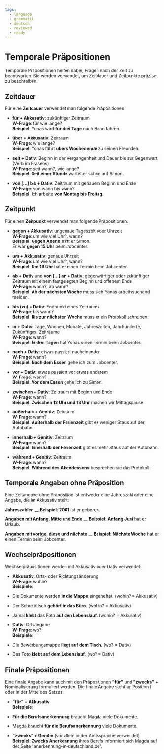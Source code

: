 ```yaml
---
tags:
  - language
  - grammatik
  - deutsch
  - reviewed
  - ready
---
```


# Temporale Präpositionen

Temporale Präpositionen helfen dabei, Fragen nach der Zeit zu beantworten. Sie werden verwendet, um Zeitdauer und Zeitpunkte präzise zu beschreiben.

## Zeitdauer

Für eine __Zeitdauer__ verwendet man folgende Präpositionen:

- __für + Akkusativ__: zukünftiger Zeitraum  
  __W-Frage__: für wie lange?  
  __Beispiel__: Yonas wird __für drei Tage__ nach Bonn fahren.

- __über + Akkusativ__: Zeitraum  
  __W-Frage__: wie lange?  
  __Beispiel__: Yonas fährt __übers Wochenende__ zu seinen Freunden.

- __seit + Dativ__: Beginn in der Vergangenheit und Dauer bis zur Gegenwart (Verb im Präsens)  
  __W-Frage__: seit wann?, wie lange?  
  __Beispiel__: __Seit einer Stunde__ wartet er schon auf Simon.

- __von [...] bis + Dativ__: Zeitraum mit genauem Beginn und Ende  
  __W-Frage__: von wann bis wann?  
  __Beispiel__: Ich arbeite __von Montag bis Freitag__.

## Zeitpunkt

Für einen __Zeitpunkt__ verwendet man folgende Präpositionen:

- __gegen + Akkusativ__: ungenaue Tageszeit oder Uhrzeit  
  __W-Frage__: um wie viel Uhr?, wann?  
  __Beispiel__: __Gegen Abend__ trifft er Simon.  
  Er war __gegen 15 Uhr__ beim Jobcenter.

- __um + Akkusativ__: genaue Uhrzeit  
  __W-Frage__: um wie viel Uhr?, wann?  
  __Beispiel__: __Um 16 Uhr__ hat er einen Termin beim Jobcenter.

- __ab + Dativ__ und __von [...] an + Dativ__: gegenwärtiger oder zukünftiger Zeitraum mit einem festgelegten Beginn und offenem Ende  
  __W-Frage__: wann?, ab wann?  
  __Beispiel__: __Ab der nächsten Woche__ muss sich Yonas arbeitssuchend melden.

- __bis (zu) + Dativ__: Endpunkt eines Zeitraums  
  __W-Frage__: bis wann?  
  __Beispiel__: __Bis zur nächsten Woche__ muss er ein Protokoll schreiben.

- __in + Dativ__: Tage, Wochen, Monate, Jahreszeiten, Jahrhunderte, Zukünftiges, Zeiträume  
  __W-Frage__: wann?  
  __Beispiel__: __In drei Tagen__ hat Yonas einen Termin beim Jobcenter.

- __nach + Dativ__: etwas passiert nacheinander  
  __W-Frage__: wann?  
  __Beispiel__: __Nach dem Essen__ gehe ich zum Jobcenter.

- __vor + Dativ__: etwas passiert vor etwas anderem  
  __W-Frage__: wann?  
  __Beispiel__: __Vor dem Essen__ gehe ich zu Simon.

- __zwischen + Dativ__: Zeitraum mit Beginn und Ende  
  __W-Frage__: wann?  
  __Beispiel__: __Zwischen 12 Uhr und 13 Uhr__ machen wir Mittagspause.

- __außerhalb + Genitiv__: Zeitraum  
  __W-Frage__: wann?  
  __Beispiel__: __Außerhalb der Ferienzeit__ gibt es weniger Staus auf der Autobahn.

- __innerhalb + Genitiv__: Zeitraum  
  __W-Frage__: wann?  
  __Beispiel__: __Innerhalb der Ferienzeit__ gibt es mehr Staus auf der Autobahn.

- __während + Genitiv__: Zeitraum  
  __W-Frage__: wann?  
  __Beispiel__: __Während des Abendessens__ besprechen sie das Protokoll.

## Temporale Angaben ohne Präposition

Eine Zeitangabe ohne Präposition ist entweder eine Jahreszahl oder eine Angabe, die im Akkusativ steht:

__Jahreszahlen__  __
   __Beispiel__: __2001__ ist er geboren.

__Angaben mit Anfang, Mitte und Ende__  __
   __Beispiel__: __Anfang Juni__ hat er Urlaub.

__Angaben mit vorige, diese und nächste__  __
   __Beispiel__: __Nächste Woche__ hat er einen Termin beim Jobcenter.

## Wechselpräpositionen

Wechselpräpositionen werden mit Akkusativ oder Dativ verwendet:

- __Akkusativ__: Orts- oder Richtungsänderung  
  __W-Frage__: wohin?  
  __Beispiele__:
- Die Dokumente werden __in die Mappe__ eingeheftet. (wohin? = Akkusativ)
- Der Schreibtisch __gehört in das Büro__. (wohin? = Akkusativ)
- Jamal __klebt__ das Foto __auf den Lebenslauf__. (wohin? = Akkusativ)

- __Dativ__: Ortsangabe  
  __W-Frage__: wo?  
  __Beispiele__:
- Die Bewerbungsmappe __liegt auf dem Tisch__. (wo? = Dativ)
- Das Foto __klebt auf dem Lebenslauf__. (wo? = Dativ)

## Finale Präpositionen

Eine finale Angabe kann auch mit den Präpositionen __"für"__ und __"zwecks"__ + Nominalisierung formuliert werden. Die finale Angabe steht an Position I oder in der Mitte des Satzes:

- __"für" + Akkusativ__  
  __Beispiele__:
- __Für die Berufsanerkennung__ braucht Magda viele Dokumente.  
- Magda braucht __für die Berufsanerkennung__ viele Dokumente.

- __"zwecks" + Genitiv__ (vor allem in der Amtssprache verwendet)  
  __Beispiel__: __Zwecks Anerkennung__ ihres Berufs informiert sich Magda auf der Seite "anerkennung-in-deutschland.de".
